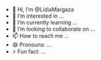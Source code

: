 - 👋 Hi, I’m @LidiaMargaza
- 👀 I’m interested in ...
- 🌱 I’m currently learning ...
- 💞️ I’m looking to collaborate on ...
- 📫 How to reach me ...
- 😄 Pronouns: ...
- ⚡ Fun fact: ...

<!---
LidiaMargaza/LidiaMargaza is a ✨ special ✨ repository because its `README.md` (this file) appears on your GitHub profile.
You can click the Preview link to take a look at your changes.
--->
